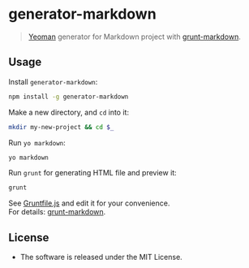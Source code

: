 generator-markdown
==================

> [Yeoman](http://yeoman.io) generator for Markdown project 
> with [grunt-markdown](https://github.com/treasonx/grunt-markdown/blob/master/README.md).


Usage
-----
Install `generator-markdown`:

````bash
npm install -g generator-markdown
````

Make a new directory, and `cd` into it:

````bash
mkdir my-new-project && cd $_
````

Run `yo markdown`:

````bash
yo markdown
````

Run `grunt` for generating HTML file and preview it:

````bash
grunt
````

See [Gruntfile.js](./Gruntfile.js) and edit it for your convenience.  
For details: [grunt-markdown](https://github.com/treasonx/grunt-markdown/blob/master/README.md).



License
-------
*   The software is released under the MIT License.

